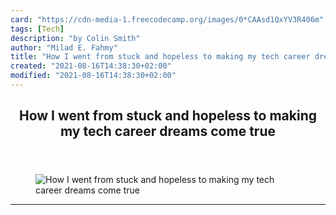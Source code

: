 ```yaml
---
card: "https://cdn-media-1.freecodecamp.org/images/0*CAAsd1QxYV3R406m"
tags: [Tech]
description: "by Colin Smith"
author: "Milad E. Fahmy"
title: "How I went from stuck and hopeless to making my tech career dreams come true"
created: "2021-08-16T14:38:30+02:00"
modified: "2021-08-16T14:38:30+02:00"
---
```

<div class="site-wrapper">
<main id="site-main" class="site-main outer">
<div class="inner">
<article class="post-full post tag-tech tag-life-lessons tag-interview tag-computer-science tag-careers ">
<header class="post-full-header">
<h1 class="post-full-title">How I went from stuck and hopeless to making my tech career dreams come true</h1>
</header>
<figure class="post-full-image">
<picture>
<source media="(max-width: 700px)" sizes="1px" srcset="data:image/gif;base64,R0lGODlhAQABAIAAAAAAAP///yH5BAEAAAAALAAAAAABAAEAAAIBRAA7 1w">
<source media="(min-width: 701px)" sizes="(max-width: 800px) 400px,
(max-width: 1170px) 700px,
1400px" srcset="https://cdn-media-1.freecodecamp.org/images/0*CAAsd1QxYV3R406m 300w,
https://cdn-media-1.freecodecamp.org/images/0*CAAsd1QxYV3R406m 600w,
https://cdn-media-1.freecodecamp.org/images/0*CAAsd1QxYV3R406m 1000w,
https://cdn-media-1.freecodecamp.org/images/0*CAAsd1QxYV3R406m 2000w">
<img onerror="this.style.display='none'" src="https://cdn-media-1.freecodecamp.org/images/0*CAAsd1QxYV3R406m" alt="How I went from stuck and hopeless to making my tech career dreams come true">
</picture>
</figure>
<section class="post-full-content">
<div class="post-content medium-migrated-article">
</div>
<hr>
</section>
</article>
</div>
</main>
</div>
<!-- Google Tag Manager (noscript) -->
<!-- End Google Tag Manager (noscript) -->

